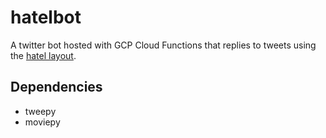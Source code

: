 # hatelbot
A twitter bot hosted with GCP Cloud Functions that replies to tweets using the
[hatel layout](https://github.com/alanxoc3/hatel).

## Dependencies
- tweepy
- moviepy
